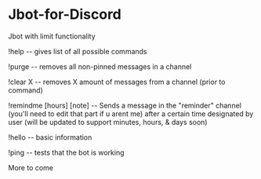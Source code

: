 # Jbot-for-Discord
Jbot with limit functionality

!help -- gives list of all possible commands

!purge -- removes all non-pinned messages in a channel

!clear X -- removes X amount of messages from a channel (prior to command)

!remindme [hours] [note] -- Sends a message in the "reminder" channel (you'll need to edit that part if u arent me) after a certain time designated by user (will be updated to support minutes, hours, & days soon)

!hello -- basic information

!ping -- tests that the bot is working


More to come
